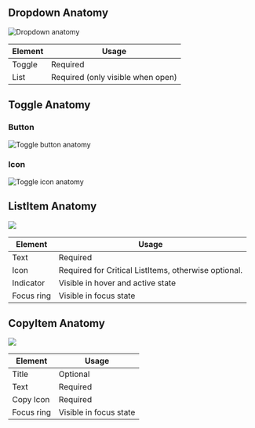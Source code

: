 ## Dropdown Anatomy

![Dropdown anatomy](/assets/components/dropdown/dropdown-anatomy.png)

| Element          | Usage                                           |
|------------------|-------------------------------------------------|
| Toggle           | Required                                        |
| List             | Required (only visible when open)               |

## Toggle Anatomy

### Button

![Toggle button anatomy](/assets/components/dropdown/dropdown-button-anatomy.png)

### Icon

![Toggle icon anatomy](/assets/components/dropdown/dropdown-icon-anatomy.png)

## ListItem Anatomy

![](/assets/components/dropdown/dropdown-listitem-anatomy.png)

| Element          | Usage                                           |
|------------------|-------------------------------------------------|
| Text             | Required                                        |
| Icon             | Required for Critical ListItems, otherwise optional.               |
| Indicator        | Visible in hover and active state               |
| Focus ring       | Visible in focus state                          |

## CopyItem Anatomy

<!-- ![Dropdown CopyItem anatomy](/assets/components/dropdown/dropdown-copybutton-anatomy.png) -->

![](/assets/components/dropdown/dropdown-copybutton-anatomy.png)

| Element          | Usage                                           |
|------------------|-------------------------------------------------|
| Title            | Optional                                        |
| Text             | Required                                        |
| Copy Icon        | Required                                        |
| Focus ring       | Visible in focus state                          |
